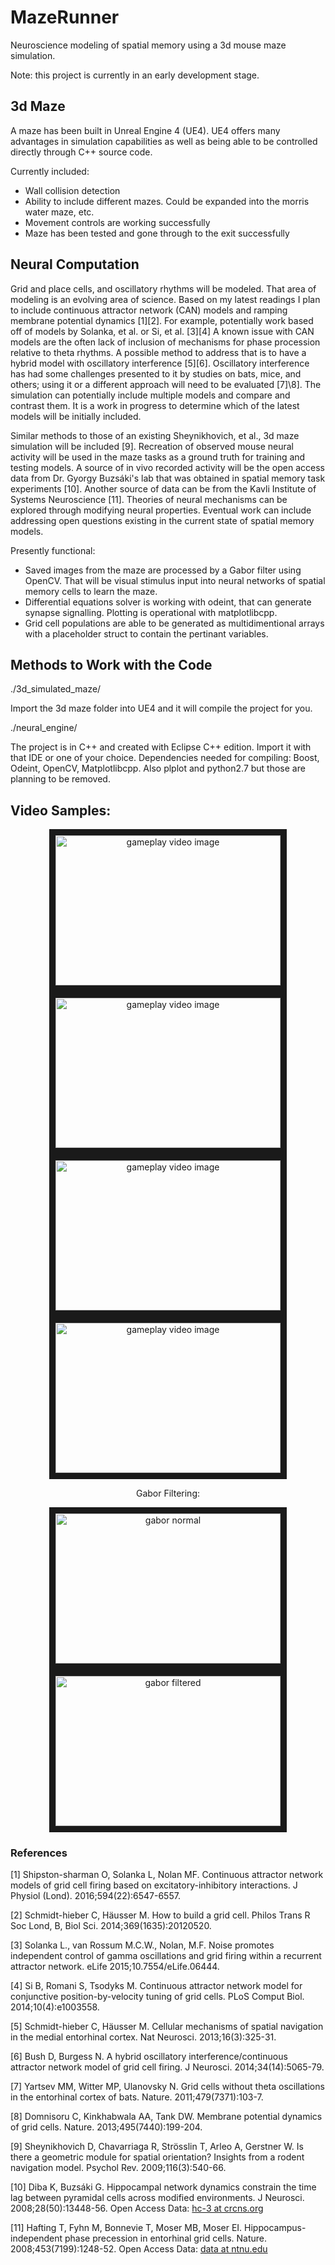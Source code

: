 # MazeRunner
Neuroscience modeling of spatial memory using a 3d mouse maze simulation.

Note: this project is currently in an early development stage.

## 3d Maze

A maze has been built in Unreal Engine 4 (UE4).  UE4 offers many advantages in simulation capabilities as well as being able to be controlled directly through C++ source code.

Currently included:
* Wall collision detection 
* Ability to include different mazes. Could be expanded into the morris water maze, etc.
* Movement controls are working successfully
* Maze has been tested and gone through to the exit successfully

## Neural Computation

Grid and place cells, and oscillatory rhythms will be modeled. That area of modeling is an evolving area of science. Based on my latest readings I plan to include continuous attractor network (CAN) models and ramping membrane potential dynamics \[1\]\[2\]. For example, potentially work based off of models by Solanka, et al. or Si, et al. \[3\]\[4\] A known issue with CAN models are the often lack of inclusion of mechanisms for phase procession relative to theta rhythms. A possible method to address that is to have a hybrid model with oscillatory interference \[5\]\[6\]. Oscillatory interference has had some challenges presented to it by studies on bats, mice, and others; using it or a different approach will need to be evaluated \[7\]\8\]. The simulation can potentially include multiple models and compare and contrast them. It is a work in progress to determine which of the latest models will be initially included.

Similar methods to those of an existing Sheynikhovich, et al., 3d maze simulation will be included \[9\]. Recreation of observed mouse neural activity will be used in the maze tasks as a ground truth for training and testing models. A source of in vivo recorded activity will be the open access data from Dr. Gyorgy Buzsáki's lab that was obtained in spatial memory task experiments \[10\]. Another source of data can be from the Kavli Institute of Systems Neuroscience \[11\]. Theories of neural mechanisms can be explored through modifying neural properties. Eventual work can include addressing open questions existing in the current state of spatial memory models.

Presently functional:
* Saved images from the maze are processed by a Gabor filter using OpenCV. That will be visual stimulus input into neural networks of spatial memory cells to learn the maze.
* Differential equations solver is working with odeint, that can generate synapse signalling. Plotting is operational with matplotlibcpp.
* Grid cell populations are able to be generated as multidimentional arrays with a placeholder struct to contain the pertinant variables.

## Methods to Work with the Code
./3d_simulated_maze/

Import the 3d maze folder into UE4 and it will compile the project for you.

./neural_engine/

The project is in C++ and created with Eclipse C++ edition. Import it with that IDE or one of your choice.
Dependencies needed for compiling: Boost, Odeint, OpenCV, Matplotlibcpp. Also plplot and python2.7 but those are planning to be removed.

## Video Samples:

<center>
<a href="https://gfycat.com/ThornyAcceptableIndianglassfish" target="_blank"><img src="http://i.imgur.com/nultxhH.png" alt="gameplay video image" width="360" height="240" border="10"></a>
<a href="https://gfycat.com/SnarlingIllinformedGibbon" target="_blank"><img src="http://i.imgur.com/ssjSamF.png" alt="gameplay video image" width="360" height="240" border="10"></a>
<a href="https://gfycat.com/InfantileVapidIvorygull" target="_blank"><img src="http://i.imgur.com/uNXdr0H.png" alt="gameplay video image" width="360" height="240" border="10"></a>
<a href="https://gfycat.com/ComplicatedAppropriateIrishdraughthorse" target="_blank"><img src="http://i.imgur.com/nJyybdQ.png" alt="gameplay video image" width="360" height="240" border="10"></a>

Gabor Filtering:

<a href="http://i.imgur.com/qPpUyNv.jpg" target="_blank"><img src="http://i.imgur.com/qPpUyNv.jpg" alt="gabor normal" width="360" height="240" border="10"></a><a href="http://i.imgur.com/bizKrcK.jpg" target="_blank"><img src="http://i.imgur.com/bizKrcK.jpg" alt="gabor filtered" width="360" height="240" border="10"></a>
</center>

### References

\[1\] Shipston-sharman O, Solanka L, Nolan MF. Continuous attractor network models of grid cell firing based on excitatory-inhibitory interactions. J Physiol (Lond). 2016;594(22):6547-6557.

\[2\] Schmidt-hieber C, Häusser M. How to build a grid cell. Philos Trans R Soc Lond, B, Biol Sci. 2014;369(1635):20120520.

\[3\] Solanka L., van Rossum M.C.W., Nolan, M.F. Noise promotes independent control of gamma oscillations and grid firing within a recurrent attractor network. eLife 2015;10.7554/eLife.06444.

\[4\] Si B, Romani S, Tsodyks M. Continuous attractor network model for conjunctive position-by-velocity tuning of grid cells. PLoS Comput Biol. 2014;10(4):e1003558.

\[5\] Schmidt-hieber C, Häusser M. Cellular mechanisms of spatial navigation in the medial entorhinal cortex. Nat Neurosci. 2013;16(3):325-31.

\[6\] Bush D, Burgess N. A hybrid oscillatory interference/continuous attractor network model of grid cell firing. J Neurosci. 2014;34(14):5065-79.

\[7\] Yartsev MM, Witter MP, Ulanovsky N. Grid cells without theta oscillations in the entorhinal cortex of bats. Nature. 2011;479(7371):103-7.

\[8\] Domnisoru C, Kinkhabwala AA, Tank DW. Membrane potential dynamics of grid cells. Nature. 2013;495(7440):199-204.

\[9\] Sheynikhovich D, Chavarriaga R, Strösslin T, Arleo A, Gerstner W. Is there a geometric module for spatial orientation? Insights from a rodent navigation model. Psychol Rev. 2009;116(3):540-66.

\[10\] Diba K, Buzsáki G. Hippocampal network dynamics constrain the time lag between pyramidal cells across modified environments. J Neurosci. 2008;28(50):13448-56. Open Access Data: [hc-3 at crcns.org](http://crcns.org/data-sets/hc/hc-3)

\[11\] Hafting T, Fyhn M, Bonnevie T, Moser MB, Moser EI. Hippocampus-independent phase precession in entorhinal grid cells. Nature. 2008;453(7199):1248-52. Open Access Data: [data at ntnu.edu](ntnu.edu/kavli/research/grid-cell-data)



